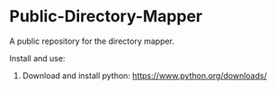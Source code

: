 # Public-Directory-Mapper
A public repository for the directory mapper.

Install and use:

1. Download and install python: 
https://www.python.org/downloads/
